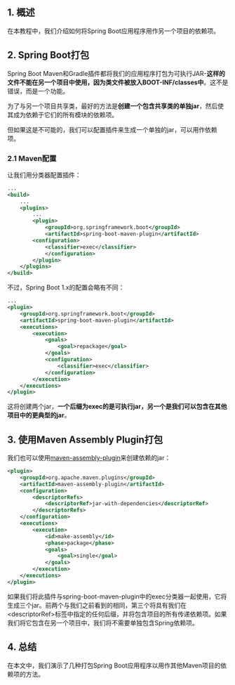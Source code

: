## 1. 概述

在本教程中，我们介绍如何将Spring Boot应用程序用作另一个项目的依赖项。

## 2. Spring Boot打包

Spring Boot Maven和Gradle插件都将我们的应用程序打包为可执行JAR-**这样的文件不能在另一个项目中使用，因为类文件被放入BOOT-INF/classes中**。这不是错误，而是一个功能。

为了与另一个项目共享类，最好的方法是**创建一个包含共享类的单独jar**，然后使其成为依赖于它们的所有模块的依赖项。

但如果这是不可能的，我们可以配置插件来生成一个单独的jar，可以用作依赖项。

### 2.1 Maven配置

让我们用分类器配置插件：

```xml
...
<build>
    ...
    <plugins>
        ...
        <plugin>
            <groupId>org.springframework.boot</groupId>
            <artifactId>spring-boot-maven-plugin</artifactId>
	    <configuration>
	        <classifier>exec</classifier>
            </configuration>
        </plugin>
    </plugins>
</build>
```

不过，Spring Boot 1.x的配置会略有不同：

```xml
...
<plugin>
    <groupId>org.springframework.boot</groupId>
    <artifactId>spring-boot-maven-plugin</artifactId>
    <executions>
        <execution>
            <goals>
                <goal>repackage</goal>
            </goals>
            <configuration>
                <classifier>exec</classifier>
            </configuration>
        </execution>
    </executions>
</plugin>
```

这将创建两个jar，**一个后缀为exec的是可执行jar，另一个是我们可以包含在其他项目中的更典型的jar**。

## 3. 使用Maven Assembly Plugin打包

我们也可以使用[maven-assembly-plugin](https://search.maven.org/search?q=a:maven-assembly-plugin)来创建依赖的jar：

```xml
<plugin>
    <groupId>org.apache.maven.plugins</groupId>
    <artifactId>maven-assembly-plugin</artifactId>
    <configuration>
        <descriptorRefs>
            <descriptorRef>jar-with-dependencies</descriptorRef>
        </descriptorRefs>
    </configuration>
    <executions>
        <execution>
            <id>make-assembly</id>
            <phase>package</phase>
            <goals>
                <goal>single</goal>
            </goals>
        </execution>
    </executions>
</plugin>
```

如果我们将此插件与spring-boot-maven-plugin中的exec分类器一起使用，它将生成三个jar。前两个与我们之前看到的相同，第三个将具有我们在<descriptorRef\>标签中指定的任何后缀，并将包含项目的所有传递依赖项。如果我们将它包含在另一个项目中，我们将不需要单独包含Spring依赖项。

## 4. 总结

在本文中，我们演示了几种打包Spring Boot应用程序以用作其他Maven项目的依赖项的方法。